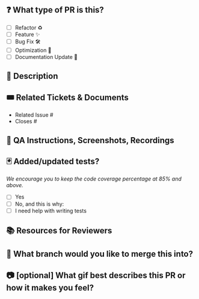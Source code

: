 ## ❓ What type of PR is this?

<!--
Raw mode: Write x between the brackets if it is applicable, like this [x]
Reading mode: Check all applicable.
-->

- [ ] Refactor ♻️
- [ ] Feature ✨
- [ ] Bug Fix 🛠️
- [ ] Optimization 🚀
- [ ] Documentation Update 📄

## 💬 Description

<!-- Provide a concise overview of the changes introduced by this PR -->

## 🎟️ Related Tickets & Documents

- Related Issue #
- Closes #

## 🎥 QA Instructions, Screenshots, Recordings

<!-- Include any instructions or visual aids necessary for QA testing -->

## 🃏 Added/updated tests?

_We encourage you to keep the code coverage percentage at 85% and above._

- [ ] Yes
- [ ] No, and this is why: <!-- Please replace this line with details on why tests have not been included -->
- [ ] I need help with writing tests

## 📚 Resources for Reviewers

<!-- Offer links to relevant documentation, design specs, or other resources to assist reviewers -->

## 🌿 What branch would you like to merge this into?

<!-- Specify the target branch for merging this PR -->

## 📷 [optional] What gif best describes this PR or how it makes you feel?

<!-- Share a fitting gif for added context or humor -->

<!--
  HEEEEEEEEEEEEEEEY! READ ME!
  Is there a blank h2(##) above, remove it please.
-->

